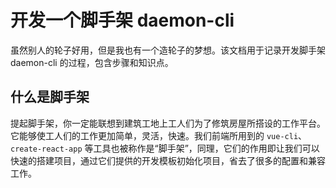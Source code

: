 # 开发一个脚手架 daemon-cli

虽然别人的轮子好用，但是我也有一个造轮子的梦想。该文档用于记录开发脚手架 daemon-cli 的过程，包含步骤和知识点。

## 什么是脚手架

提起脚手架，你一定能联想到建筑工地上工人们为了修筑房屋所搭设的工作平台。它能够使工人们的工作更加简单，灵活，快速。我们前端所用到的 `vue-cli`、`create-react-app` 等工具也被称作是“脚手架”，同理，它们的作用即让我们可以快速的搭建项目，通过它们提供的开发模板初始化项目，省去了很多的配置和兼容工作。